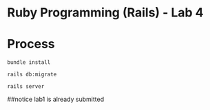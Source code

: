 # Ruby Programming (Rails) - Lab 4

# Process
```
bundle install
```
```
rails db:migrate
```
```
rails server
```

##notice lab1 is already submitted
